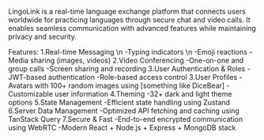 LingoLink is a real-time language exchange platform that connects users worldwide for practicing languages through secure chat and video calls. 
It enables seamless communication with advanced features while maintaining privacy and security.

Features:
1.Real-time Messaging \n
  -Typing indicators \n
  -Emoji reactions
  -Media sharing (images, videos)
2.Video Conferencing
  -One-on-one and group calls
  -Screen sharing and recording
3.User Authentication & Roles
  -JWT-based authentication
  -Role-based access control
3.User Profiles
  -Avatars with 100+ random images using [something like DiceBear]
  -Customizable user information
4.Theming
  -32+ dark and light theme options
5.State Management
  -Efficient state handling using Zustand
6.Server Data Management
  -Optimized API fetching and caching using TanStack Query
7.Secure & Fast
  -End-to-end encrypted communication using WebRTC
  -Modern React + Node.js + Express + MongoDB stack
